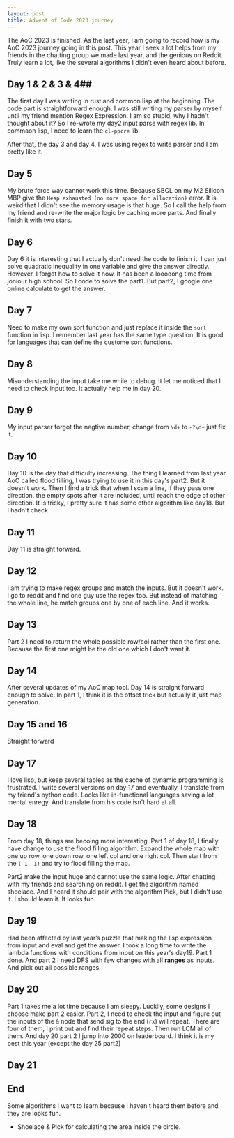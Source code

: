 ```yaml
---
layout: post
title: Advent of Code 2023 journey
---
```


The AoC 2023 is finished! As the last year, I am going to record how is my AoC 2023 journey going in this post. This year I seek a lot helps from my friends in the chatting group we made last year, and the genious on Reddit. Truly learn a lot, like the several algorithms I didn't even heard about before. 

## Day 1 & 2 & 3 & 4##

The first day I was writing in rust and common lisp at the beginning. The code part is straightforward enough. I was still writing my parser by myself until my friend mention Regex Expression. I am so stupid, why I hadn't thought about it? So I re-wrote my day2 input parse with regex lib. In commaon lisp, I need to learn the `cl-ppcre` lib. 

After that, the day 3 and day 4, I was using regex to write parser and I am pretty like it. 

## Day 5 ##

My brute force way cannot work this time. Because SBCL on my M2 Silicon MBP give the `Heap exhausted (no more space for allocation)` error. It is weird that I didn't see the memory usage is that huge. So I call the help from my friend and re-write the major logic by caching more parts. And finally finish it with two stars.

## Day 6 ##

Day 6 it is interesting that I actually don't need the code to finish it. I can just solve quadratic inequality in one variable and give the answer directly. However, I forgot how to solve it now. It has been a looooong time from joniour high school. So I code to solve the part1. But part2, I google one online calculate to get the answer. 

## Day 7 ##

Need to make my own sort function and just replace it inside the `sort` function in lisp. I remember last year has the same type question. It is good for languages that can define the custome sort functions.

## Day 8 ##

Misunderstanding the input take me while to debug. It let me noticed that I need to check input too. It actually help me in day 20.

## Day 9 ##

My input parser forgot the negtive number, change from `\d+` to `-?\d+` just fix it.

## Day 10 ##

Day 10 is the day that difficulty incressing. The thing I learned from last year AoC called flood filling, I was trying to use it in this day's part2. But it doesn't work. Then I find a trick that when I scan a line, if they pass one direction, the empty spots after it are included, until reach the edge of other direction. It is tricky, I pretty sure it has some other algorithm like day18. But I hadn't check.

## Day 11 ##

Day 11 is straight forward.

## Day 12 ##

I am trying to make regex groups and match the inputs. But it doesn't work. I go to reddit and find one guy use the regex too. But instead of matching the whole line, he match groups one by one of each line. And it works. 

## Day 13 ##

Part 2 I need to return the whole possible row/col rather than the first one. Because the first one might be the old one which I don't want it. 

## Day 14 ##

After several updates of my AoC map tool. Day 14 is straight forward enough to solve. In part 1, I think it is the offset trick but actually it just map generation. 

## Day 15 and 16 ##

Straight forward

## Day 17 ##

I love lisp, but keep several tables as the cache of dynamic programming is frustrated. I write several versions on day 17 and eventually, I translate from my friend's python code. Looks like in-functional languages saving a lot mental enregy. And translate from his code isn't hard at all. 

## Day 18 ##

From day 18, things are becoing more interesting. Part 1 of day 18, I finally have change to use the flood filling algorithm. Expand the whole map with one up row, one down row, one left col and one right col. Then start from the `(-1 -1)` and try to flood filling the map. 

Part2 make the input huge and cannot use the same logic. After chatting with my friends and searching on reddit. I get the algorithm named shoelace. And I heard it should pair with the algorithm Pick, but I didn't use it. I should learn it. It looks fun. 

## Day 19 ##

Had been affected by last year’s puzzle that making the lisp expression from input and eval and get the answer. I took a long time to write the lambda functions with conditions from input on this year's day19. Part 1 done. And part 2 I need DFS with few changes with all **ranges** as inputs. And pick out all possible ranges. 

## Day 20 ##

Part 1 takes me a lot time because I am sleepy. Luckily, some designs I choose make part 2 easier. Part 2, I need to check the input and figure out the inputs of the `&` node that send sig to the end (`rx`) will repeat. There are four of them, I print out and find their repeat steps. Then run LCM all of them. And day 20 part 2 I jump into 2000 on leaderboard. I think it is my best this year (except the day 25 part2)

## Day 21 ##



## End ##

Some algorithms I want to learn because I haven't heard them before and they are looks fun.

+ Shoelace & Pick for calculating the area inside the circle.
